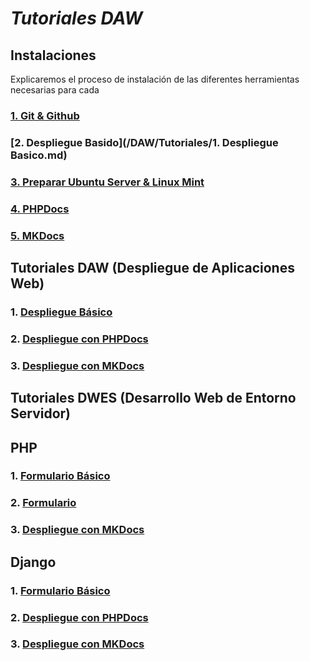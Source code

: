# **_Tutoriales DAW_**

## Instalaciones

Explicaremos el proceso de instalación de las diferentes herramientas necesarias para cada  

### [1. Git & Github](/DAW/Tutorial_Git.md)

### [2. Despliegue Basido](/DAW/Tutoriales/1. Despliegue Basico.md)

### [3. Preparar Ubuntu Server & Linux Mint](/DAW/Server&Mint.md)

### [4. PHPDocs](/DAW/Tutoriales/PHPDocs.md)

### [5. MKDocs](/DAW/Tutoriales/MKDocs.md)

## Tutoriales DAW (Despliegue de Aplicaciones Web)

### 1. [Despliegue Básico]()
### 2. [Despliegue con PHPDocs]()
### 3. [Despliegue con MKDocs]()

## Tutoriales DWES (Desarrollo Web de Entorno Servidor)

## PHP

### 1. [Formulario Básico]()
### 2. [Formulario]()
### 3. [Despliegue con MKDocs]()

## Django

### 1. [Formulario Básico]()
### 2. [Despliegue con PHPDocs]()
### 3. [Despliegue con MKDocs]()
